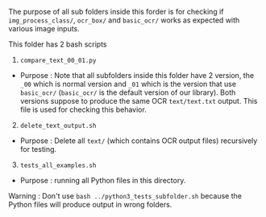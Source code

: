 The purpose of all sub folders inside this forder is for checking if `img_process_class/`, `ocr_box/` 
and `basic_ocr/` works as expected with various image inputs.

This folder has 2 bash scripts
1.  `compare_text_00_01.py`
-   Purpose : Note that all subfolders inside this folder have 2 version, the `_00` which is normal version and `_01` which is the version that use `basic_ocr/` (`basic_ocr/` is the default version of our library). Both versions suppose to produce the same OCR `text/text.txt` output. This file is used for checking this behavior.
2.  `delete_text_output.sh`
-   Purpose : Delete all `text/` (which contains OCR output files) recursively for testing.
3.  `tests_all_examples.sh`
-   Purpose : running all Python files in this directory. 

Warning : Don't use `bash ../python3_tests_subfolder.sh` because the Python files will produce output in wrong folders.

